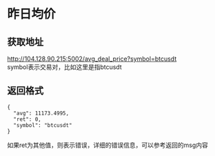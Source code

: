# 昨日均价
## 获取地址
http://104.128.90.215:5002/avg_deal_price?symbol=btcusdt    
symbol表示交易对，比如这里是指btcusdt    

## 返回格式
```
{
  "avg": 11173.4995, 
  "ret": 0, 
  "symbol": "btcusdt"
}
```
如果ret为其他值，则表示错误，详细的错误信息，可以参考返回的msg内容

